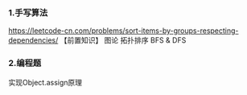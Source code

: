 ### 1.手写算法

https://leetcode-cn.com/problems/sort-items-by-groups-respecting-dependencies/
【前置知识】
图论
拓扑排序
BFS & DFS



### 2.编程题

实现Object.assign原理


